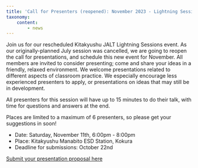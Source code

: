 ```yaml
---
title: 'Call for Presenters (reopened): November 2023 - Lightning Sessions: Focus on Classroom Practices'
taxonomy:
    content:
        - news
---
```


Join us for our rescheduled Kitakyushu JALT Lightning Sessions event. As our originally-planned July session was cancelled, we are going to reopen the call for presentations, and schedule this new event for November.
All members are invited to consider presenting; come and share your ideas in a friendly, relaxed environment.
We welcome presentations related to different aspects of classroom practice. We especially encourage less experienced presenters to apply, or presentations on ideas that may still be in development.

All presenters for this session will have up to 15 minutes to do their talk, with time for questions and answers at the end. 

Places are limited to a maximum of 6 presenters, so please get your suggestions in soon!

* Date: Saturday, November 11th, 6:00pm - 8:00pm
* Place: Kitakyushu Manabito ESD Station, Kokura
* Deadline for submissions: October 22nd

<a href="https://docs.google.com/forms/d/e/1FAIpQLSeZLVarmpFeE0W9xbldAtPiNOkKEpyy3c6n313STy3zivkvEQ/viewform?usp=share_link">Submit your presentation proposal here</a>


